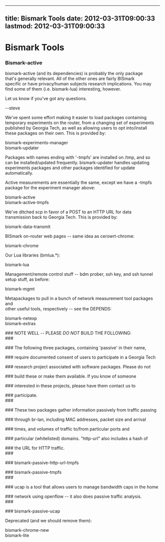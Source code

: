 
---
title: Bismark Tools
date: 2012-03-31T09:00:33
lastmod: 2012-03-31T09:00:33
---
Bismark Tools
=============

### Bismark-active

bismark-active (and its dependencies) is probably the only package\
that's generally relevant. All of the other ones are fairly BISmark\
specific or have privacy/human subjects research implications. You may\
find some of them (i.e. bismark-lua) interesting, however.

Let us know if you've got any questions.

--steve

We've spent some effort making it easier to load packages containing\
temporary experiments on the router, from a changing set of experiments\
published by Georgia Tech, as well as allowing users to opt
into/install\
these packages on their own. This is provided by:

bismark-experiments-manager\
bismark-updater

Packages with names ending with '-tmpfs' are installed on /tmp, and so\
can be installed/updated frequently. bismark-updater handles updating\
experiments packages and other packages identified for update\
automatically.

Active measurements are essentially the same, except we have a -tmpfs\
package for the experiment manager above:

bismark-active\
bismark-active-tmpfs

We've ditched scp in favor of a POST to an HTTP URL for data\
transmission back to Georgia Tech. This is provided by:

bismark-data-transmit

BISmark on-router web pages -- same idea as cerowrt-chrome:

bismark-chrome

Our Lua libraries (bmlua.\*):

bismark-lua

Management/remote control stuff -- bdm prober, ssh key, and ssh tunnel\
setup stuff, as before:

bismark-mgmt

Metapackages to pull in a bunch of network measurement tool packages
and\
other useful tools, respectively -- see the DEPENDS:

bismark-netexp\
bismark-extras

\#\#\# NOTE WELL -- PLEASE *DO NOT* BUILD THE FOLLOWING:\
\#\#\#

\#\#\# The following three packages, containing 'passive' in their name,

\#\#\# require documented consent of users to participate in a Georgia
Tech

\#\#\# research project associated with software packages. Please do not

\#\#\# build these or make them available. If you know of someone

\#\#\# interested in these projects, please have them contact us to

\#\#\# participate.\
\#\#\#

\#\#\# These two packages gather information passively from traffic
passing

\#\#\# through br-lan, including MAC addresses, packet size and arrival

\#\#\# times, and volumes of traffic to/from particular ports and

\#\#\# particular (whitelisted) domains. "http-url" also includes a hash
of

\#\#\# the URL for HTTP traffic.\
\#\#\#

\#\#\# bismark-passive-http-url-tmpfs

\#\#\# bismark-passive-tmpfs\
\#\#\#

\#\#\# ucap is a tool that allows users to manage bandwidth caps in the
home

\#\#\# network using openflow -- it also does passive traffic analysis.\
\#\#\#

\#\#\# bismark-passive-ucap

Deprecated (and we should remove them):

bismark-chrome-new\
bismark-lite
